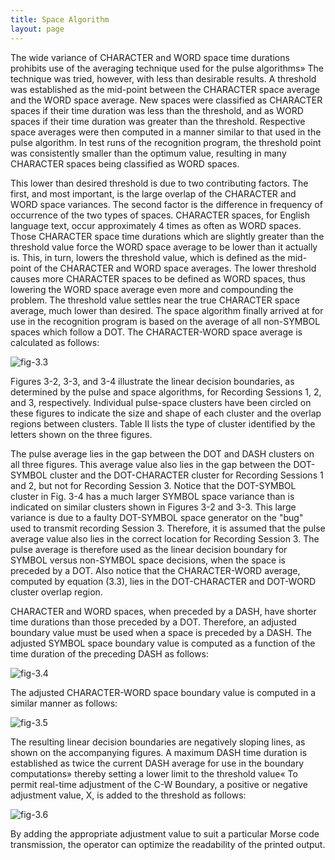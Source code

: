 ```yaml
---
title: Space Algorithm
layout: page
---
```


The wide variance of CHARACTER and WORD space time durations prohibits use of the averaging technique used for the pulse algorithms» The technique was tried, however, with less than desirable results. A threshold was established as the mid-point between the CHARACTER space average and the WORD space average. New spaces were classified as CHARACTER spaces if their time duration was less than the threshold, and as WORD spaces if their time duration was greater than the threshold. Respective space averages were then computed in a manner similar to that used in the pulse algorithm. In test runs of the recognition program, the threshold point was consistently smaller than the optimum value, resulting in many CHARACTER spaces being classified as WORD spaces.

This lower than desired threshold is due to two contributing factors. The first, and most important, is the large overlap of the CHARACTER and WORD space variances. The second factor is the difference in frequency of occurrence of the two types of spaces. CHARACTER spaces, for English language text, occur approximately 4 times as often as WORD spaces. Those CHARACTER space time durations which are slightly greater than the threshold value force the WORD space average to be lower than it actually is. This, in turn, lowers the threshold value, which is defined as the mid-point of the CHARACTER and WORD space averages. The lower threshold causes more CHARACTER spaces to be defined as WORD spaces, thus lowering the WORD space average even more and compounding the problem. The threshold value settles near the true CHARACTER space average, much lower than desired.
The space algorithm finally arrived at for use in the recognition program is based on the average of all non-SYMBOL spaces which follow a DOT. The CHARACTER-WORD space average is calculated as follows:

![fig-3.3]

Figures 3-2, 3-3, and 3-4 illustrate the linear decision boundaries, as determined by the pulse and space algorithms, for Recording Sessions 1, 2, and 3, respectively. Individual pulse-space clusters have been circled on these figures to indicate the size and shape of each cluster and the overlap regions between clusters. Table II lists the type of cluster identified by the letters shown on the three figures.

The pulse average lies in the gap between the DOT and DASH clusters on all three figures. This average value also lies in the gap between the DOT- SYMBOL cluster and the DOT-CHARACTER cluster for Recording Sessions 1 and 2, but not for Recording Session 3. Notice that the DOT-SYMBOL cluster in Fig. 3-4 has a much larger SYMBOL space variance than is indicated on similar clusters shown in Figures 3-2 and 3-3. This large variance is due to a faulty DOT-SYMBOL space generator on the "bug" used to transmit recording Session 3. Therefore, it is assumed that the pulse average value also lies in the correct location for Recording Session 3. The pulse average is therefore used as the linear decision boundary for SYMBOL versus non-SYMBOL space decisions, when the space is preceded by a DOT. Also notice that the CHARACTER-WORD average, computed by equation (3.3), lies in the DOT-CHARACTER and DOT-WORD cluster overlap region.

CHARACTER and WORD spaces, when preceded by a DASH, have shorter time durations than those preceded by a DOT. Therefore, an adjusted boundary value must be used when a space is preceded by a DASH. The adjusted SYMBOL space boundary value is computed as a function of the time duration of the preceding DASH as follows:

![fig-3.4]

The adjusted CHARACTER-WORD space boundary value is computed in a similar manner as follows:

![fig-3.5]

The resulting linear decision boundaries are negatively sloping lines, as shown on the accompanying figures. A maximum DASH time duration is established as twice the current DASH average for use in the boundary computations» thereby setting a lower limit to the threshold value« To permit real-time adjustment of the C-W Boundary, a positive or negative adjustment value, X, is added to the threshold as follows:

![fig-3.6]

By adding the appropriate adjustment value to suit a particular Morse  code transmission, the operator can optimize the readability of the printed output.


[fig-3.3]: {{site.baseurl}}/public/figures/3.3.png  "Figure 3.3"
[fig-3.4]: {{site.baseurl}}/public/figures/3.4.png  "Figure 3.4"
[fig-3.5]: {{site.baseurl}}/public/figures/3.5.png  "Figure 3.5"
[fig-3.6]: {{site.baseurl}}/public/figures/3.6.png  "Figure 3.6"

